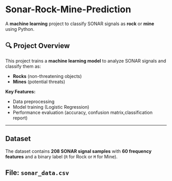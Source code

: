 # Sonar-Rock-Mine-Prediction

A **machine learning** project to classify SONAR signals as **rock** or **mine** using Python.

## 🔍 Project Overview
This project trains a **machine learning model** to analyze SONAR signals and classify them as:
- **Rocks** (non-threatening objects)
- **Mines** (potential threats)

**Key Features:**
- Data preprocessing
- Model training (Logistic Regression)
- Performance evaluation (accuracy, confusion matrix,classification report)

---

## Dataset
The dataset contains **208 SONAR signal samples** with **60 frequency features** and a binary label (`R` for Rock or `M` for Mine).



**File:** `sonar_data.csv` 
---

